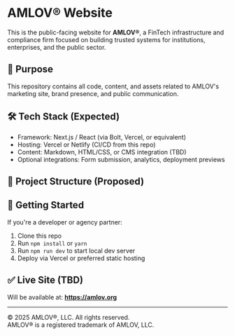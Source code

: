 # AMLOV® Website

This is the public-facing website for **AMLOV®**, a FinTech infrastructure and compliance firm focused on building trusted systems for institutions, enterprises, and the public sector.

## 📌 Purpose
This repository contains all code, content, and assets related to AMLOV's marketing site, brand presence, and public communication.

## 🛠 Tech Stack (Expected)
- Framework: Next.js / React (via Bolt, Vercel, or equivalent)
- Hosting: Vercel or Netlify (CI/CD from this repo)
- Content: Markdown, HTML/CSS, or CMS integration (TBD)
- Optional integrations: Form submission, analytics, deployment previews

## 📁 Project Structure (Proposed)

## 🚀 Getting Started
If you're a developer or agency partner:

1. Clone this repo  
2. Run `npm install` or `yarn`  
3. Run `npm run dev` to start local dev server  
4. Deploy via Vercel or preferred static hosting

## ✅ Live Site (TBD)
Will be available at: **https://amlov.org**

---

© 2025 AMLOV®, LLC. All rights reserved.  
AMLOV® is a registered trademark of AMLOV, LLC.
